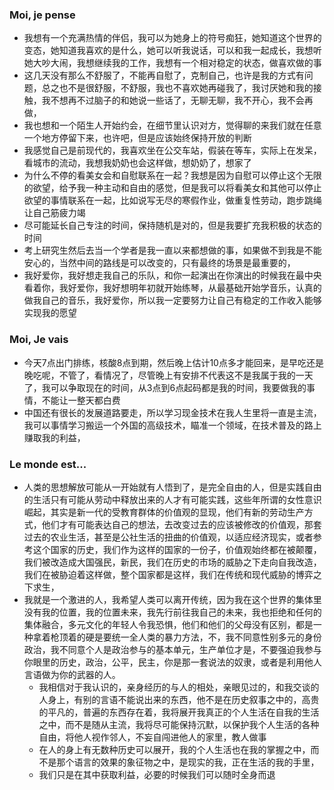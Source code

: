### Moi, je pense
- 我想有一个充满热情的伴侣，我可以为她身上的符号痴狂，她知道这个世界的变态，她知道我喜欢的是什么，她可以听我说话，可以和我一起成长，我想听她大吵大闹，我想继续我的工作，我想有一个相对稳定的状态，做喜欢做的事
- 这几天没有那么不舒服了，不能再自慰了，克制自己，也许是我的方式有问题，总之也不是很舒服，不舒服，我也不喜欢她再碰我了，我讨厌她和我的接触，我不想再不过脑子的和她说一些话了，无聊无聊，我不开心，我不会再做，
- 我也想和一个陌生人开始约会，在细节里认识对方，觉得聊的来我们就在任意一个地方停留下来，也许吧，但是应该始终保持开放的判断
- 我感觉自己是前现代的，我喜欢坐在公交车站，假装在等车，实际上在发呆，看城市的流动，我想我奶奶也会这样做，想奶奶了，想家了
- 为什么不停的看美女会和自慰联系在一起？我想是因为自慰可以停止这个无限的欲望，给予我一种主动和自由的感觉，但是我可以将看美女和其他可以停止欲望的事情联系在一起，比如说写无尽的寒假作业，做重复性劳动，跑步跳绳让自己筋疲力竭
- 尽可能延长自己专注的时间，保持随机是对的，但是我要扩充我积极的状态的时间
- 考上研究生然后去当一个学者是我一直以来都想做的事，如果做不到我是不能安心的，当然中间的路线是可以改变的，只有最终的场景是最重要的，
- 我好爱你，我好想走我自己的乐队，和你一起演出在你演出的时候我在最中央看着你，我好爱你，我好想明年初就开始练琴，从最基础开始学音乐，认真的做我自己的音乐，我好爱你，所以我一定要努力让自己有稳定的工作收入能够实现我的愿望




### Moi, Je vais
- 今天7点出门排练，核酸8点到期，然后晚上估计10点多才能回来，是早吃还是晚吃呢，不管了，看情况了，尽管晚上有安排不代表这不是我属于我的一天了，我可以争取现在的时间，从3点到6点起码都是我的时间，我要做我的事情，不能让一整天都白费
- 中国还有很长的发展道路要走，所以学习现金技术在我人生里将一直是主流，我可以事情学习搬运一个外国的高级技术，瞄准一个领域，在技术普及的路上赚取我的利益，



### Le monde est...
- 人类的思想解放可能从一开始就有人悟到了，是完全自由的人，但是实践自由的生活只有可能从劳动中释放出来的人才有可能实践，这些年所谓的女性意识崛起，其实是新一代的受教育群体的价值观的显现，他们有新的劳动生产方式，他们才有可能表达自己的想法，去改变过去的应该被修改的价值观，那套过去的农业生活，甚至是公社生活的扭曲的价值观，以适应经济现实，或者参考这个国家的历史，我们作为这样的国家的一份子，价值观始终都在被颠覆，我们被改造成大国强民，新民，我们在历史的市场的威胁之下走向自我改造，我们在被胁迫着这样做，整个国家都是这样，我们在传统和现代威胁的博弈之下求生，
- 我就是一个激进的人，我希望人类可以离开传统，因为我在这个世界的集体里没有我的位置，我的位置未来，我先行前往我自己的未来，我也拒绝和任何的集体融合，多元文化的年轻人令我恐惧，他们和他们的父母没有区别，都是一种拿着枪顶着的硬是要统一全人类的暴力方法，不，我不同意性别多元的身份政治，我不同意个人是政治参与的基本单元，生产单位才是，不要强迫我参与你眼里的历史，政治，公平，民主，你是那一套说法的奴隶，或者是利用他人言语做为你的武器的人。
	- 我相信对于我认识的，亲身经历的与人的相处，亲眼见过的，和我交谈的人身上，有别的言语不能说出来的东西，他不是在历史叙事之中的，高贵的平凡的，普遍的东西存在着，我将展开我真正的个人生活在自我的生活之中，而不是随从主流，我将尽可能保持沉默，以保护我个人生活的各种自由，将他人视作邻人，不妄自闯进他人的家里，教人做事
	- 在人的身上有无数种历史可以展开，我的个人生活也在我的掌握之中，而不是那个语言的效果的象征物之中，是现实的我，正在生活的我的手里，
	- 我们只是在其中获取利益，必要的时候我们可以随时全身而退